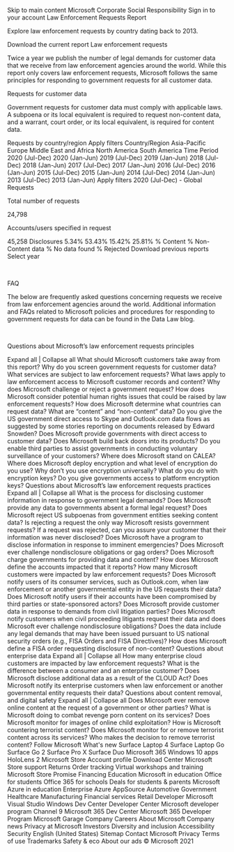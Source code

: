 Skip to main content
Microsoft
Corporate Social Responsibility 
Sign in to your account
Law Enforcement Requests Report

Explore law enforcement requests by country dating back to 2013.

Download the current report 
Law enforcement requests

Twice a year we publish the number of legal demands for customer data that we receive from law enforcement agencies around the world. While this report only covers law enforcement requests, Microsoft follows the same principles for responding to government requests for all customer data.

Requests for customer data

Government requests for customer data must comply with applicable laws. A subpoena or its local equivalent is required to request non-content data, and a warrant, court order, or its local equivalent, is required for content data.

Requests by country/region
Apply filters 
Country/Region
Asia-Pacific
Europe
Middle East and Africa
North America
South America
Time
Period
2020 (Jul-Dec)
2020 (Jan-Jun)
2019 (Jul-Dec)
2019 (Jan-Jun)
2018 (Jul-Dec)
2018 (Jan-Jun)
2017 (Jul-Dec)
2017 (Jan-Jun)
2016 (Jul-Dec)
2016 (Jan-Jun)
2015 (Jul-Dec)
2015 (Jan-Jun)
2014 (Jul-Dec)
2014 (Jan-Jun)
2013 (Jul-Dec)
2013 (Jan-Jun)
Apply filters 
2020 (Jul-Dec) - Global
Requests

Total number of requests

 24,798

Accounts/users specified in request

 45,258
Disclosures
5.34%
53.43%
15.42%
25.81%
% Content
% Non-Content data
% No data found
% Rejected
Download previous reports
Select year

  

FAQ

The below are frequently asked questions concerning requests we receive from law enforcement agencies around the world. Additional information and FAQs related to Microsoft policies and procedures for responding to government requests for data can be found in the Data Law blog.

 

Questions about Microsoft’s law enforcement requests principles

Expand all | Collapse all
What should Microsoft customers take away from this report?
Why do you screen government requests for customer data?
What services are subject to law enforcement requests?
What laws apply to law enforcement access to Microsoft customer records and content?
Why does Microsoft challenge or reject a government request?
How does Microsoft consider potential human rights issues that could be raised by law enforcement requests?
How does Microsoft determine what countries can request data?
What are “content” and “non-content” data?
Do you give the US government direct access to Skype and Outlook.com data flows as suggested by some stories reporting on documents released by Edward Snowden?
Does Microsoft provide governments with direct access to customer data?
Does Microsoft build back doors into its products?
Do you enable third parties to assist governments in conducting voluntary surveillance of your customers?
Where does Microsoft stand on CALEA?
Where does Microsoft deploy encryption and what level of encryption do you use?
Why don’t you use encryption universally?
What do you do with encryption keys?
Do you give governments access to platform encryption keys?
Questions about Microsoft’s law enforcement requests practices
Expand all | Collapse all
What is the process for disclosing customer information in response to government legal demands?
Does Microsoft provide any data to governments absent a formal legal request?
Does Microsoft reject US subpoenas from government entities seeking content data?
Is rejecting a request the only way Microsoft resists government requests?
If a request was rejected, can you assure your customer that their information was never disclosed?
Does Microsoft have a program to disclose information in response to imminent emergencies?
Does Microsoft ever challenge nondisclosure obligations or gag orders?
Does Microsoft charge governments for providing data and content?
How does Microsoft define the accounts impacted that it reports?
How many Microsoft customers were impacted by law enforcement requests?
Does Microsoft notify users of its consumer services, such as Outlook.com, when law enforcement or another governmental entity in the US requests their data?
Does Microsoft notify users if their accounts have been compromised by third parties or state-sponsored actors?
Does Microsoft provide customer data in response to demands from civil litigation parties?
Does Microsoft notify customers when civil proceeding litigants request their data and does Microsoft ever challenge nondisclosure obligations?
Does the data include any legal demands that may have been issued pursuant to US national security orders (e.g., FISA Orders and FISA Directives)?
How does Microsoft define a FISA order requesting disclosure of non-content?
Questions about enterprise data
Expand all | Collapse all
How many enterprise cloud customers are impacted by law enforcement requests?
What is the difference between a consumer and an enterprise customer?
Does Microsoft disclose additional data as a result of the CLOUD Act?
Does Microsoft notify its enterprise customers when law enforcement or another governmental entity requests their data?
Questions about content removal, and digital safety
Expand all | Collapse all
Does Microsoft ever remove online content at the request of a government or other parties?
What is Microsoft doing to combat revenge porn content on its services?
Does Microsoft monitor for images of online child exploitation?
How is Microsoft countering terrorist content? Does Microsoft monitor for or remove terrorist content across its services?
Who makes the decision to remove terrorist content?
Follow Microsoft
What's new
Surface Laptop 4
Surface Laptop Go
Surface Go 2
Surface Pro X
Surface Duo
Microsoft 365
Windows 10 apps
HoloLens 2
Microsoft Store
Account profile
Download Center
Microsoft Store support
Returns
Order tracking
Virtual workshops and training
Microsoft Store Promise
Financing
Education
Microsoft in education
Office for students
Office 365 for schools
Deals for students & parents
Microsoft Azure in education
Enterprise
Azure
AppSource
Automotive
Government
Healthcare
Manufacturing
Financial services
Retail
Developer
Microsoft Visual Studio
Windows Dev Center
Developer Center
Microsoft developer program
Channel 9
Microsoft 365 Dev Center
Microsoft 365 Developer Program
Microsoft Garage
Company
Careers
About Microsoft
Company news
Privacy at Microsoft
Investors
Diversity and inclusion
Accessibility
Security
English (United States)
Sitemap Contact Microsoft Privacy Terms of use Trademarks Safety & eco About our ads © Microsoft 2021